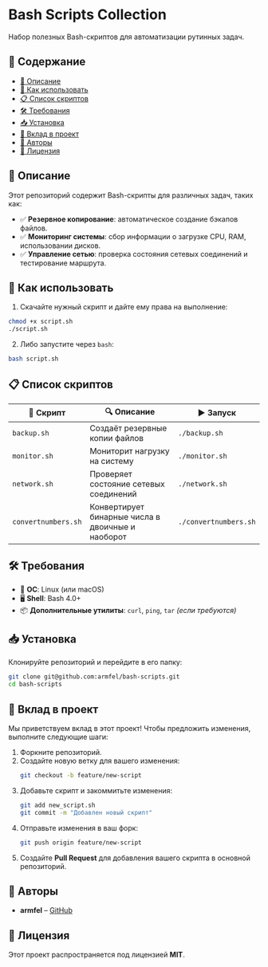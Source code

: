 # Bash Scripts Collection

Набор полезных Bash-скриптов для автоматизации рутинных задач.

## 📂 Содержание
- [📜 Описание](#-описание)
- [🚀 Как использовать](#-как-использовать)
- [📋 Список скриптов](#-список-скриптов)
- [🛠 Требования](#-требования)
- [📥 Установка](#-установка)
- [🤝 Вклад в проект](#-вклад-в-проект)
- [👤 Авторы](#-авторы)
- [📜 Лицензия](#-лицензия)

## 📜 Описание
Этот репозиторий содержит Bash-скрипты для различных задач, таких как:
- ✅ **Резервное копирование**: автоматическое создание бэкапов файлов.
- ✅ **Мониторинг системы**: сбор информации о загрузке CPU, RAM, использовании дисков.
- ✅ **Управление сетью**: проверка состояния сетевых соединений и тестирование маршрута.

## 🚀 Как использовать
1. Скачайте нужный скрипт и дайте ему права на выполнение:
```bash
chmod +x script.sh
./script.sh
```
2. Либо запустите через `bash`:
```bash
bash script.sh
```

## 📋 Список скриптов
| 📄 Скрипт                | 🔍 Описание                                       | ▶️ Запуск              |
|-------------------------|---------------------------------------------------|-----------------------|
| `backup.sh`             | Создаёт резервные копии файлов                    | `./backup.sh`         |
| `monitor.sh`            | Мониторит нагрузку на систему                     | `./monitor.sh`        |
| `network.sh`            | Проверяет состояние сетевых соединений            | `./network.sh`        |
| `convertnumbers.sh`     | Конвертирует бинарные числа в двоичные и наоборот | `./convertnumbers.sh` |

## 🛠 Требования
- 🐧 **ОС**: Linux (или macOS)
- 🖥️ **Shell**: Bash 4.0+
- 📦 **Дополнительные утилиты**: `curl`, `ping`, `tar` *(если требуются)*

## 📥 Установка
Клонируйте репозиторий и перейдите в его папку:
```bash
git clone git@github.com:armfel/bash-scripts.git
cd bash-scripts
```

## 🤝 Вклад в проект
Мы приветствуем вклад в этот проект! Чтобы предложить изменения, выполните следующие шаги:
1. Форкните репозиторий.
2. Создайте новую ветку для вашего изменения:
   ```bash
   git checkout -b feature/new-script
   ```
3. Добавьте скрипт и закоммитьте изменения:
   ```bash
   git add new_script.sh
   git commit -m "Добавлен новый скрипт"
   ```
4. Отправьте изменения в ваш форк:
   ```bash
   git push origin feature/new-script
   ```
5. Создайте **Pull Request** для добавления вашего скрипта в основной репозиторий.

## 👤 Авторы
- **armfel** – [GitHub](https://github.com/armfel)

## 📜 Лицензия
Этот проект распространяется под лицензией **MIT**.
